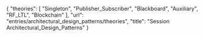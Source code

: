 {
    "theories": [
        "Singleton",
        "Publisher_Subscriber",
        "Blackboard",
        "Auxiliary",
        "RF_LTL",
        "Blockchain"
    ],
    "url": "entries/architectural_design_patterns/theories",
    "title": "Session Architectural_Design_Patterns"
}